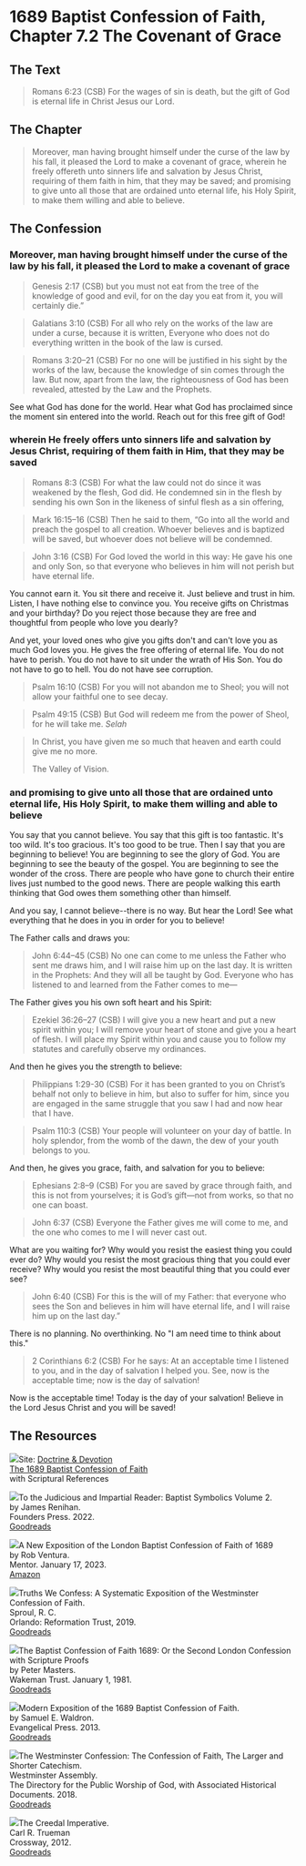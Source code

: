 # 1689 Baptist Confession of Faith, Chapter 7.2 The Covenant of Grace

## The Text

>Romans 6:23 (CSB) For the wages of sin is death, but the gift of God is eternal life in Christ Jesus our Lord.

## The Chapter

>Moreover, man having brought himself under the curse of the law by his fall, it pleased the Lord to make a covenant of grace, wherein he freely offereth unto sinners life and salvation by Jesus Christ, requiring of them faith in him, that they may be saved; and promising to give unto all those that are ordained unto eternal life, his Holy Spirit, to make them willing and able to believe.

## The Confession

### Moreover, man having brought himself under the curse of the law by his fall, it pleased the Lord to make a covenant of grace

>Genesis 2:17 (CSB) but you must not eat from the tree of the knowledge of good and evil, for on the day you eat from it, you will certainly die.”

>Galatians 3:10 (CSB) For all who rely on the works of the law are under a curse, because it is written, Everyone who does not do everything written in the book of the law is cursed.

>Romans 3:20–21 (CSB) For no one will be justified in his sight by the works of the law, because the knowledge of sin comes through the law. But now, apart from the law, the righteousness of God has been revealed, attested by the Law and the Prophets.

See what God has done for the world. Hear what God has proclaimed since the moment sin entered into the world. Reach out for this free gift of God!

### wherein He freely offers unto sinners life and salvation by Jesus Christ, requiring of them faith in Him, that they may be saved

>Romans 8:3 (CSB) For what the law could not do since it was weakened by the flesh, God did. He condemned sin in the flesh by sending his own Son in the likeness of sinful flesh as a sin offering,

>Mark 16:15–16 (CSB) Then he said to them, “Go into all the world and preach the gospel to all creation. Whoever believes and is baptized will be saved, but whoever does not believe will be condemned.

>John 3:16 (CSB) For God loved the world in this way: He gave his one and only Son, so that everyone who believes in him will not perish but have eternal life.

You cannot earn it. You sit there and receive it. Just believe and trust in him. Listen, I have nothing else to convince you. You receive gifts on Christmas and your birthday? Do you reject those because they are free and thoughtful from people who love you dearly?

And yet, your loved ones who give you gifts don't and can't love you as much God loves you. He gives the free offering of eternal life. You do not have to perish. You do not have to sit under the wrath of His Son. You do not have to go to hell. You do not have see corruption.

>Psalm 16:10 (CSB) For you will not abandon me to Sheol; you will not allow your faithful one to see decay.

>Psalm 49:15 (CSB) But God will redeem me from the power of Sheol, for he will take me. *Selah*

>In Christ, you have given me so much that heaven and earth could give me no more.
>
>The Valley of Vision.

### and promising to give unto all those that are ordained unto eternal life, His Holy Spirit, to make them willing and able to believe

You say that you cannot believe. You say that this gift is too fantastic. It's too wild. It's too gracious. It's too good to be true. Then I say that you are beginning to believe! You are beginning to see the glory of God. You are beginning to see the beauty of the gospel. You are beginning to see the wonder of the cross. There are people who have gone to church their entire lives just numbed to the good news. There are people walking this earth thinking that God owes them something other than himself.

And you say, I cannot believe--there is no way. But hear the Lord! See what everything that he does in you in order for you to believe!

The Father calls and draws you:

>John 6:44–45 (CSB) No one can come to me unless the Father who sent me draws him, and I will raise him up on the last day. It is written in the Prophets: And they will all be taught by God. Everyone who has listened to and learned from the Father comes to me—

The Father gives you his own soft heart and his Spirit:

>Ezekiel 36:26–27 (CSB) I will give you a new heart and put a new spirit within you; I will remove your heart of stone and give you a heart of flesh. I will place my Spirit within you and cause you to follow my statutes and carefully observe my ordinances.

And then he gives you the strength to believe:

>Philippians 1:29-30 (CSB) For it has been granted to you on Christ’s behalf not only to believe in him, but also to suffer for him, since you are engaged in the same struggle that you saw I had and now hear that I have.

>Psalm 110:3 (CSB) Your people will volunteer on your day of battle. In holy splendor, from the womb of the dawn, the dew of your youth belongs to you.

And then, he gives you grace, faith, and salvation for you to believe:

>Ephesians 2:8–9 (CSB) For you are saved by grace through faith, and this is not from yourselves; it is God’s gift—not from works, so that no one can boast.

>John 6:37 (CSB) Everyone the Father gives me will come to me, and the one who comes to me I will never cast out.

What are you waiting for? Why would you resist the easiest thing you could ever do? Why would you resist the most gracious thing that you could ever receive? Why would you resist the most beautiful thing that you could ever see?

>John 6:40 (CSB) For this is the will of my Father: that everyone who sees the Son and believes in him will have eternal life, and I will raise him up on the last day.”

There is no planning. No overthinking. No "I am need time to think about this."

>2 Corinthians 6:2 (CSB) For he says: At an acceptable time I listened to you, and in the day of salvation I helped you. See, now is the acceptable time; now is the day of salvation!

Now is the acceptable time! Today is the day of your salvation! Believe in the Lord Jesus Christ and you will be saved!

## The Resources

<img src="/images/dnd-1689-site-logo.png">Site: [Doctrine & Devotion](http://www.doctrineanddevotion.com/)  
[The 1689 Baptist Confession of Faith](https://www.the1689confession.com/)  
with Scriptural References

<p style="clear:both;">

<img src="/images/confession-1689-judacious-reader-renihan.png">To the Judicious and Impartial Reader: Baptist Symbolics Volume 2.  
by James Renihan.  
Founders Press. 2022.  
[Goodreads](https://www.goodreads.com/book/show/17867976-modern-exposition-of-the-1689-baptist-confession-of-faith)

<p style="clear:both;">

<img src="/images/confession-1689-new-exposition-ventura.jpg">A New Exposition of the London Baptist Confession of Faith of 1689    
by Rob Ventura.  
Mentor. January 17, 2023.  
[Amazon](https://www.amazon.com/Exposition-London-Baptist-Confession-Faith/dp/1527108902/ref=asc_df_1527108902/?tag=hyprod-20&linkCode=df0&hvadid=598295323603&hvpos=&hvnetw=g&hvrand=3877532160906942020&hvpone=&hvptwo=&hvqmt=&hvdev=c&hvdvcmdl=&hvlocint=&hvlocphy=9014286&hvtargid=pla-1722666080628&psc=1)

<p style="clear:both;">

<img src="/images/confession-wcf-truths-we-confess-sproul.jpg">Truths We Confess: A Systematic Exposition of the Westminster Confession of Faith.  
Sproul, R. C.    
Orlando: Reformation Trust, 2019.  
[Goodreads](https://www.goodreads.com/book/show/50024945-truths-we-confess?ac=1&from_search=true&qid=ssTkBgIFwE&rank=1)

<p style="clear:both;">

<img src="/images/confession-1689-masters.jpg">The Baptist Confession of Faith 1689: Or the Second London Confession with Scripture Proofs  
by Peter Masters.  
Wakeman Trust. January 1, 1981.  
[Goodreads](https://www.goodreads.com/book/show/1723671.Baptist_Confession_of_Faith_1689?ac=1&from_search=true&qid=HfdndsOLE6&rank=1)

<p style="clear:both;">

<img src="/images/confession-1689-modern-exposition-waldron.jpg">Modern Exposition of the 1689 Baptist Confession of Faith.  
by Samuel E. Waldron.  
Evangelical Press. 2013.  
[Goodreads](https://www.goodreads.com/book/show/17867976-modern-exposition-of-the-1689-baptist-confession-of-faith)

<p style="clear:both;">

<img src="/images/confession-wcf-banner-of-truth.jpg">The Westminster Confession: The Confession of Faith, The Larger and Shorter Catechism.  
Westminster Assembly.  
The Directory for the Public Worship of God, with Associated Historical Documents. 2018.   
[Goodreads](https://www.goodreads.com/book/show/39905592-the-westminster-confession?ac=1&from_search=true&qid=oMfahlcldC&rank=1)

<p style="clear:both;">

<img src="/images/book-creedal-imperative-trueman.jpg">The Creedal Imperative.  
Carl R. Trueman    
Crossway, 2012.  
[Goodreads](https://www.goodreads.com/book/show/14452976-the-creedal-imperative?ac=1&from_search=true&qid=GTaJVGWwOY&rank=1)

<p style="clear:both;">
